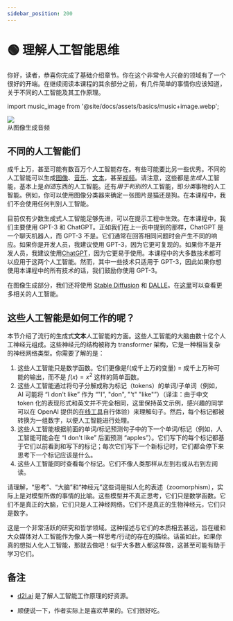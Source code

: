 ```yaml
---
sidebar_position: 200
---
```

# 🟢 理解人工智能思维

你好，读者，恭喜你完成了基础介绍章节。你在这个非常令人兴奋的领域有了一个很好的开端。在继续阅读本课程的其余部分之前，有几件简单的事情你应该知道，关于不同的人工智能及其工作原理。

import music_image from '@site/docs/assets/basics/music+image.webp';

<div style={{textAlign: 'center'}}>
  <img src={music_image} style={{width: "850px"}}/>
</div>

<div style={{textAlign: 'center'}}>
  从图像生成音频
</div>

## 不同的人工智能们

成千上万，甚至可能有数百万个人工智能存在。有些可能要比另一些优秀。不同的人工智能可以生成[图像](https://openai.com/product/dall-e-2)、[音乐](https://google-research.github.io/seanet/musiclm/examples/)、[文本](https://platform.openai.com/playground)，甚至[视频](https://makeavideo.studio/)。请注意，这些都是*生成*人工智能，基本上是*创造*东西的人工智能。还有*用于判别的*人工智能，即*分类*事物的人工智能。例如，你可以使用图像分类器来确定一张图片是猫还是狗。在本课程中，我们不会使用任何判别人工智能。

目前仅有少数生成式人工智能足够先进，可以在提示工程中生效。在本课程中，我们主要使用 GPT-3 和 ChatGPT。正如我们在上一页中提到的那样，ChatGPT 是一个聊天机器人，而 GPT-3 不是。它们通常在回答相同问题时会产生不同的响应。如果你是开发人员，我建议使用 GPT-3，因为它更可复现的。如果你不是开发人员，我建议使用[ChatGPT](https://learnprompting.org/docs/category/%EF%B8%8F-image-prompting)，因为它更易于使用。本课程中的大多数技术都可以应用于这两个人工智能。然而，其中一些技术只适用于 GPT-3，因此如果你想使用本课程中的所有技术的话，我们鼓励你使用 GPT-3。

在图像生成部分，我们还将使用 [Stable Diffusion](https://beta.dreamstudio.ai/home) 和 [DALLE](https://openai.com/product/dall-e-2)。在[这里](https://learnprompting.org/docs/products#chatbots)可以查看更多相关的人工智能。


## 这些人工智能是如何工作的呢？

本节介绍了流行的生成式**文本**人工智能的方面。这些人工智能的大脑由数十亿个人工神经元组成。这些神经元的结构被称为 transformer 架构，它是一种相当复杂的神经网络类型。你需要了解的是：

1. 这些人工智能只是数学函数。它们更像是f(成千上万的变量) = 成千上万种可能的输出，而不是 $f(x) = x^2$ 这样的简单函数。
2. 这些人工智能通过将句子分解成称为标记（tokens）的单词/子单词（例如，AI 可能将 “I don't like” 作为 “"I", "don", "'t" "like"”）（译注：由于中文 token 化的表现形式和英文并不完全相同，这里保持英文示例，感兴趣的同学可以在 OpenAI 提供的[在线工具](https://platform.openai.com/tokenizer)自行体验）来理解句子。然后，每个标记都被转换为一组数字，以便人工智能进行处理。
3. 这些人工智能根据前面的单词/标记预测句子中的下一个单词/标记（例如，人工智能可能会在 “I don't like” 后面预测 “apples”）。它们写下的每个标记都基于它们以前看到和写下的标记；每次它们写下一个新标记时，它们都会停下来思考下一个标记应该是什么。
4. 这些人工智能同时查看每个标记。它们不像人类那样从左到右或从右到左阅读。

请理解，“思考”、“大脑”和“神经元”这些词是拟人化的表述（zoomorphism），实际上是对模型所做的事情的比喻。这些模型并不真正思考，它们只是数学函数。它们不是真正的大脑，它们只是人工神经网络。它们不是真正的生物神经元，它们只是数字。

这是一个非常活跃的研究和哲学领域。这种描述与它们的本质相去甚远，旨在缓和大众媒体对人工智能作为像人类一样思考/行动的存在的描绘。话虽如此，如果你真的想拟人化人工智能，那就去做吧！似乎大多数人都这样做，这甚至可能有助于学习它们。


## 备注

- [d2l.ai](https://www.d2l.ai) 是了解人工智能工作原理的好资源。

- 顺便说一下，作者实际上是喜欢苹果的。它们很好吃。
